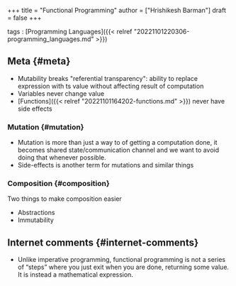 +++
title = "Functional Programming"
author = ["Hrishikesh Barman"]
draft = false
+++

tags
: [Programming Languages]({{< relref "20221101220306-programming_languages.md" >}})


## Meta {#meta}

-   Mutability breaks "referential transparency": ability to replace expression with ts value without affecting result of computation
-   Variables never change value
-   [Functions]({{< relref "20221101164202-functions.md" >}}) never have side effects


### Mutation {#mutation}

-   Mutation is more than just a way to of getting a computation done, it becomes shared state/communication channel and we want to avoid doing that whenever possible.
-   Side-effects is another term for mutations and similar things


### Composition {#composition}

Two things to make composition easier

-   Abstractions
-   Immutability


## Internet comments {#internet-comments}

-   Unlike imperative programming, functional programming is not a series of “steps” where you just exit when you are done, returning some value. It is instead a mathematical expression.
